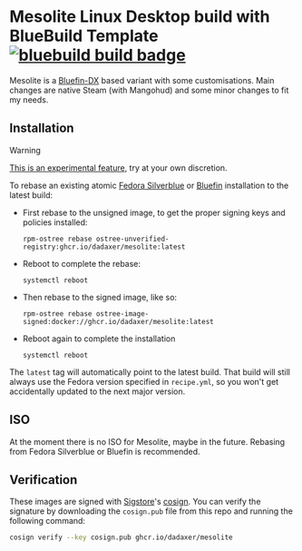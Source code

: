 # Mesolite Linux Desktop build with BlueBuild Template &nbsp; [![bluebuild build badge](https://github.com/blue-build/template/actions/workflows/build.yml/badge.svg)](https://github.com/blue-build/template/actions/workflows/build.yml)

Mesolite is a [Bluefin-DX](https://projectbluefin.io/) based variant with some customisations.
Main changes are native Steam (with Mangohud) and some minor changes to fit my needs.

## Installation

> [!WARNING]
> [This is an experimental feature](https://www.fedoraproject.org/wiki/Changes/OstreeNativeContainerStable), try at your own discretion.

To rebase an existing atomic [Fedora Silverblue](https://fedoraproject.org/atomic-desktops/silverblue/) or [Bluefin](https://projectbluefin.io/) installation to the latest build:

- First rebase to the unsigned image, to get the proper signing keys and policies installed:
  ```
  rpm-ostree rebase ostree-unverified-registry:ghcr.io/dadaxer/mesolite:latest
  ```
- Reboot to complete the rebase:
  ```
  systemctl reboot
  ```
- Then rebase to the signed image, like so:
  ```
  rpm-ostree rebase ostree-image-signed:docker://ghcr.io/dadaxer/mesolite:latest
  ```
- Reboot again to complete the installation
  ```
  systemctl reboot
  ```

The `latest` tag will automatically point to the latest build. That build will still always use the Fedora version specified in `recipe.yml`, so you won't get accidentally updated to the next major version.

## ISO

At the moment there is no ISO for Mesolite, maybe in the future. Rebasing from Fedora Silverblue or Bluefin is recommended.

## Verification

These images are signed with [Sigstore](https://www.sigstore.dev/)'s [cosign](https://github.com/sigstore/cosign). You can verify the signature by downloading the `cosign.pub` file from this repo and running the following command:

```bash
cosign verify --key cosign.pub ghcr.io/dadaxer/mesolite
```
